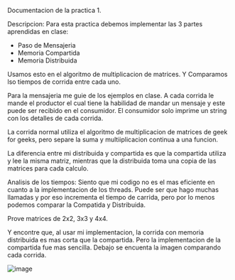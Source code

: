 Documentacion de la practica 1.

Descripcion:
Para esta practica debemos implementar las 3 partes aprendidas en clase:
- Paso de Mensajeria
- Memoria Compartida
- Memoria Distribuida

Usamos esto en el algoritmo de multiplicacion de matrices. Y Comparamos lso tiempos de corrida entre cada uno.

Para la mensajeria me guie de los ejemplos en clase. A cada corrida le mande el productor el cual tiene la habilidad de mandar un mensaje y este puede ser recibido en el consumidor.
El consumidor solo imprime un string con los detalles de cada corrida.

La corrida normal utiliza el algoritmo de multiplicacion de matrices de geek for geeks, pero separe la suma y multiiplicacion continua a una funcion.

La diferencia entre mi distribuida y compartida es que la compartida utiliza y lee la misma matriz, mientras que la distribuida toma una copia de las matrices para cada calculo.

Analisis de los tiempos:
Siento que mi codigo no es el mas eficiente en cuanto a la implementacion de los threads. Puede ser que hago muchas llamadas y por eso incrementa el tiempo de carrida, pero por lo menos podemos comparar la Compatida y Distribuida.

Prove matrices de 2x2, 3x3 y 4x4.

Y encontre que, al usar mi implementacion, la corrida con memoria distribuida es mas corta que la compartida. Pero la implementacion de la compartida fue mas sencilla.
Debajo se encuenta la imagen comparando cada corrida.

![image](https://github.com/migueljnoboa/ParalelaConcurrentePractica1/assets/132306836/ef94ed5e-d508-48bf-864c-774a58fe9c50)

